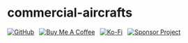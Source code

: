 commercial-aircrafts
====================

[![GitHub](https://srv-cdn.himpfen.io/badges/github/github-flat.svg)](https://github.com/sponsors/brandonhimpfen/) &nbsp; [![Buy Me A Coffee](https://srv-cdn.himpfen.io/badges/buymeacoffee/buymeacoffee-flat.svg)](https://www.buymeacoffee.com/brandonhimpfen) &nbsp; [![Ko-Fi](https://srv-cdn.himpfen.io/badges/kofi/kofi-flat.svg)](https://ko-fi.com/brandonhimpfen) &nbsp; [![Sponsor Project](https://srv-cdn.himpfen.io/badges/sponsor-project/sponsor-project-flat.svg)](https://github.com/brandonhimpfen/donate/blob/main/README.md)
